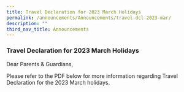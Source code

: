 ```yaml
---
title: Travel Declaration for 2023 March Holidays
permalink: /announcements/Announcements/travel-dcl-2023-mar/
description: ""
third_nav_title: Announcements
---
```


### Travel Declaration for 2023 March Holidays

Dear Parents & Guardians,

Please refer to the PDF below for more information regarding Travel Declaration for the 2023 March holidays.

[](/files/Travel%20Declaration/SSS_Hardcopy%20Ltr%20to%20Parents%20n%20Guardians%20Not%20Using%20PG-2023%20March%20Hols.pdf)